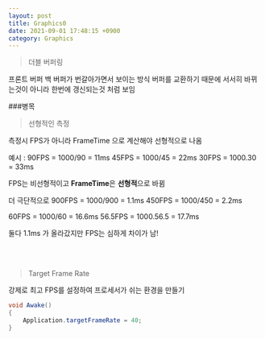 ```yaml
---
layout: post
title: Graphics0
date: 2021-09-01 17:48:15 +0900
category: Graphics
---
```


> 더블 버퍼링

프론트 버퍼  백 버퍼가 번갈아가면서 보이는 방식
버퍼를 교환하기 때문에 서서히 바뀌는것이 아니라 한번에 갱신되는것 처럼 보임

###병목

> 선형적인 측정

측정시 FPS가 아니라 FrameTime 으로 계산해야 선형적으로 나옴

예시 : 
90FPS = 1000/90 = 11ms
45FPS = 1000/45 = 22ms
30FPS = 1000.30 = 33ms

FPS는 비선형적이고 **FrameTime**은 **선형적**으로 바뀜

더 극단적으로
900FPS = 1000/900 = 1.1ms
450FPS = 1000/450 = 2.2ms

60FPS = 1000/60 = 16.6ms
56.5FPS = 1000.56.5 = 17.7ms

둘다 1.1ms 가 올라갔지만 FPS는 심하게 차이가 남!

<br><br>

>Target Frame Rate

강제로 최고 FPS를 설정하여 프로세서가 쉬는 환경을 만들기

```csharp
void Awake()
{
    Application.targetFrameRate = 40;
}
```

###
